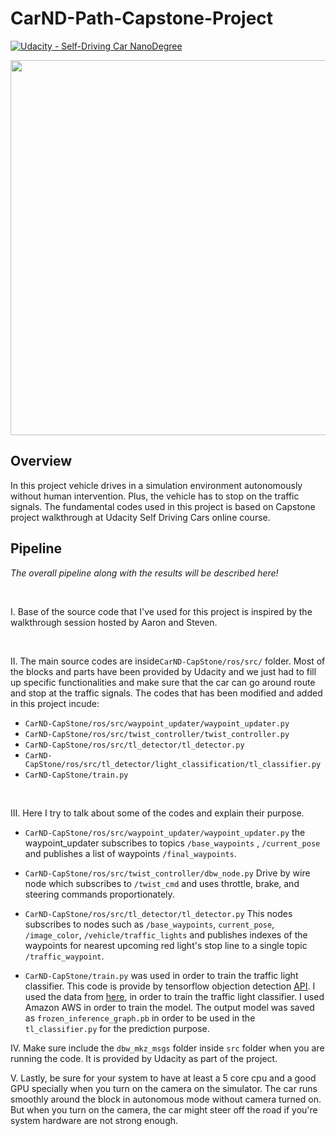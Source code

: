 # CarND-Path-Capstone-Project

[![Udacity - Self-Driving Car NanoDegree](https://s3.amazonaws.com/udacity-sdc/github/shield-carnd.svg)](http://www.udacity.com/drive)



<p align="center">
<img src="mygif.gif" width = "600" />
</p>


Overview
---


In this project vehicle drives in a simulation environment autonomously without human intervention. Plus, the vehicle has to stop on the traffic signals. The fundamental codes used in this project is based on Capstone project walkthrough at Udacity Self Driving Cars online course.


Pipeline
---


*The overall pipeline along with the results will be described here!*

<br>

I. Base of the source code that I've used for this project is inspired by the walkthrough session hosted by Aaron and Steven.


</br>


II. The main source codes are inside```CarND-CapStone/ros/src/``` folder. Most of the blocks and parts have been provided by Udacity and we just had to fill up specific functionalities and make sure that the car can go around route and stop at the traffic signals. The codes that has been modified and added in this project incude: 
- ```CarND-CapStone/ros/src/waypoint_updater/waypoint_updater.py```
- ```CarND-CapStone/ros/src/twist_controller/twist_controller.py```
- ```CarND-CapStone/ros/src/tl_detector/tl_detector.py```
- ```CarND-CapStone/ros/src/tl_detector/light_classification/tl_classifier.py```
- ```CarND-CapStone/train.py```


</br>


III. Here I try to talk about some of the codes and explain their purpose.

- ```CarND-CapStone/ros/src/waypoint_updater/waypoint_updater.py``` the waypoint_updater subscribes to topics ```/base_waypoints``` , ```/current_pose``` and publishes a list of waypoints ```/final_waypoints```.

- ```CarND-CapStone/ros/src/twist_controller/dbw_node.py``` Drive by wire node which subscribes to ```/twist_cmd``` and uses throttle, brake, and steering commands proportionately. 

- ```CarND-CapStone/ros/src/tl_detector/tl_detector.py``` This nodes subscribes to nodes such as ```/base_waypoints```, ```current_pose```, ```/image_color```, ```/vehicle/traffic_lights``` and publishes indexes of the waypoints for nearest upcoming red light's stop line to a single topic ```/traffic_waypoint```.

- ```CarND-CapStone/train.py``` was used in order to train the traffic light classifier. This code is provide by tensorflow objection detection <a href="https://github.com/tensorflow/models/tree/master/research/object_detection">API</a>. I used the data from <a href="https://github.com/alex-lechner/Traffic-Light-Classification">here</a>, in order to train the traffic light classifier. I used Amazon AWS in order to train the model. The output model was saved as ```frozen_inference_graph.pb``` in order to be used in the ```tl_classifier.py``` for the prediction purpose.


IV. Make sure include the ```dbw_mkz_msgs``` folder inside ```src``` folder when you are running the code. It is provided by Udacity as part of the project.

V. Lastly, be sure for your system to have at least a 5 core cpu and a good GPU specially when you turn on the camera on the simulator. The car runs smoothly around the block in autonomous mode without camera turned on. But when you turn on the camera, the car might steer off the road if you're system hardware are not strong enough.  

</br>
<br></br>